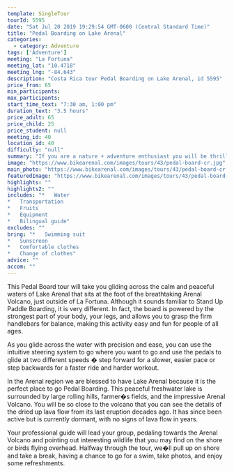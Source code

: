 ```yaml
---
template: SingleTour
tourId: 5595
date: "Sat Jul 20 2019 19:29:54 GMT-0600 (Central Standard Time)"
title: "Pedal Boarding on Lake Arenal"
categories: 
  - category: Adventure
tags: ['Adventure']
meeting: "La Fortuna"
meeting_lat: "10.4718"
meeting_lng: "-84.643"
description: "Costa Rica tour Pedal Boarding on Lake Arenal, id 5595"
price_from: 65
min_participants: 
max_participants: 
start_time_text: "7:30 am, 1:00 pm"
duration_text: "3.5 hours"
price_adult: 65
price_child: 25
price_student: null
meeting_id: 40
location_id: 40
difficulty: "null"
summary: "If you are a nature + adventure enthusiast you will be thrilled to try Costa Rica�s newest and most sought after water activity."
image: "https://www.bikearenal.com/images/tours/43/pedal-board-cr.jpg"
main_photo: "https://www.bikearenal.com/images/tours/43/pedal-board-cr.jpg"
featuredImage: "https://www.bikearenal.com/images/tours/43/pedal-board-cr.jpg"
highlights: ""
highlights2: ""
includes: "*   Water
*   Transportation
*   Fruits
*   Equipment
*   Bilingual guide"
excludes: ""
bring: "*   Swimming suit
*   Sunscreen
*   Comfortable clothes
*   Change of clothes"
advice: ""
accom: ""
---
```

This Pedal Board tour will take you gliding across the calm and peaceful waters of Lake Arenal that sits at the foot of the breathtaking Arenal Volcano, just outside of La Fortuna. Although it sounds familiar to Stand Up Paddle Boarding, it is very different. In fact, the board is powered by the strongest part of your body, your legs, and allows you to grasp the firm handlebars for balance, making this activity easy and fun for people of all ages.

As you glide across the water with precision and ease, you can use the intuitive steering system to go where you want to go and use the pedals to glide at two different speeds � step forward for a slower, easier pace or step backwards for a faster ride and harder workout.

In the Arenal region we are blessed to have Lake Arenal because it is the perfect place to go Pedal Boarding. This peaceful freshwater lake is surrounded by large rolling hills, farmer�s fields, and the impressive Arenal Volcano. You will be so close to the volcano that you can see the details of the dried up lava flow from its last eruption decades ago. It has since been active but is currently dormant, with no signs of lava flow in years.

Your professional guide will lead your group, pedaling towards the Arenal Volcano and pointing out interesting wildlife that you may find on the shore or birds flying overhead. Halfway through the tour, we�ll pull up on shore and take a break, having a chance to go for a swim, take photos, and enjoy some refreshments.